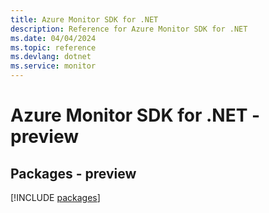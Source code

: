 ```yaml
---
title: Azure Monitor SDK for .NET
description: Reference for Azure Monitor SDK for .NET
ms.date: 04/04/2024
ms.topic: reference
ms.devlang: dotnet
ms.service: monitor
---
```

# Azure Monitor SDK for .NET - preview
## Packages - preview
[!INCLUDE [packages](monitor-index.md)]